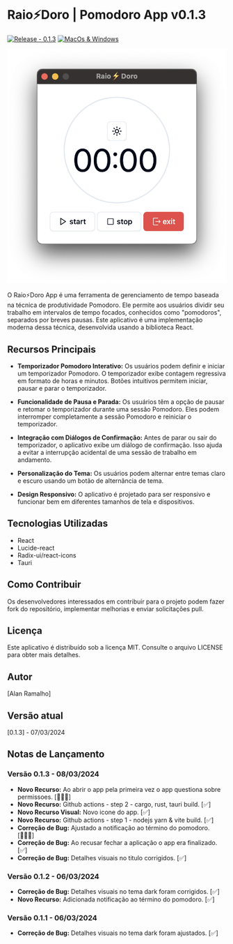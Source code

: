 # Raio⚡️Doro | Pomodoro App v0.1.3

[![Release - 0.1.3](https://img.shields.io/static/v1?label=Release&message=0.1.3&color=2ea44f)](https://github.com/raioramalho/raiodoro/releases/tag/v0.1.3)
[![MacOs & Windows](https://github.com/raioramalho/raiodoro/actions/workflows/workflow.yml/badge.svg?branch=main)](https://github.com/raioramalho/raiodoro/releases/tag/v0.1.3)

![Raio⚡️Doro App Screenshot](raiodoro.png)

O Raio⚡️Doro App é uma ferramenta de gerenciamento de tempo baseada na técnica de produtividade Pomodoro. Ele permite aos usuários dividir seu trabalho em intervalos de tempo focados, conhecidos como "pomodoros", separados por breves pausas. Este aplicativo é uma implementação moderna dessa técnica, desenvolvida usando a biblioteca React.

## Recursos Principais

- **Temporizador Pomodoro Interativo:** Os usuários podem definir e iniciar um temporizador Pomodoro. O temporizador exibe contagem regressiva em formato de horas e minutos. Botões intuitivos permitem iniciar, pausar e parar o temporizador.

- **Funcionalidade de Pausa e Parada:** Os usuários têm a opção de pausar e retomar o temporizador durante uma sessão Pomodoro. Eles podem interromper completamente a sessão Pomodoro e reiniciar o temporizador.

- **Integração com Diálogos de Confirmação:** Antes de parar ou sair do temporizador, o aplicativo exibe um diálogo de confirmação. Isso ajuda a evitar a interrupção acidental de uma sessão de trabalho em andamento.

- **Personalização do Tema:** Os usuários podem alternar entre temas claro e escuro usando um botão de alternância de tema.

- **Design Responsivo:** O aplicativo é projetado para ser responsivo e funcionar bem em diferentes tamanhos de tela e dispositivos.

## Tecnologias Utilizadas

- React
- Lucide-react
- Radix-ui/react-icons
- Tauri

## Como Contribuir

Os desenvolvedores interessados em contribuir para o projeto podem fazer fork do repositório, implementar melhorias e enviar solicitações pull.

## Licença

Este aplicativo é distribuído sob a licença MIT. Consulte o arquivo LICENSE para obter mais detalhes.

## Autor

[Alan Ramalho]

## Versão atual

[0.1.3] - 07/03/2024

## Notas de Lançamento

### Versão 0.1.3 - 08/03/2024
- **Novo Recurso:** Ao abrir o app pela primeira vez o app questiona sobre permissoes. [👨🏾‍🔧]
- **Novo Recurso:** Github actions - step 2 - cargo, rust, tauri build. [✅] 
- **Novo Recurso Visual:** Novo icone do app. [✅]
- **Novo Recurso:** Github actions - step 1 - nodejs yarn & vite build. [✅]
- **Correção de Bug:** Ajustado a notificação ao término do pomodoro.  [👨🏾‍🔧]
- **Correção de Bug:** Ao recusar fechar a aplicação o app era finalizado. [✅]
- **Correção de Bug:** Detalhes visuais no titulo corrigidos. [✅]

### Versão 0.1.2 - 06/03/2024
- **Correção de Bug:** Detalhes visuais no tema dark foram corrigidos. [✅]
- **Novo Recurso:** Adicionada notificação ao término do pomodoro. [✅]

### Versão 0.1.1 - 06/03/2024
- **Correção de Bug:** Detalhes visuais no tema dark foram ajustados. [✅]
